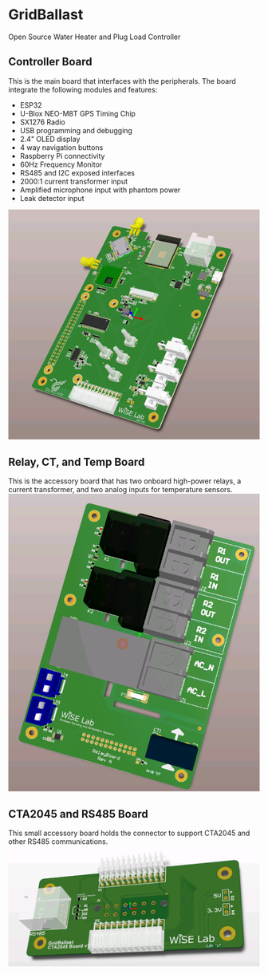 # GridBallast
Open Source Water Heater and Plug Load Controller

## Controller Board
This is the main board that interfaces with the peripherals.
The board integrate the following modules and features:
* ESP32
* U-Blox NEO-M8T GPS Timing Chip
* SX1276 Radio
* USB programming and debugging
* 2.4" OLED display
* 4 way navigation buttons
* Raspberry Pi connectivity
* 60Hz Frequency Monitor
* RS485 and I2C exposed interfaces
* 2000:1 current transformer input
* Amplified microphone input with phantom power
* Leak detector input

![Controller Board V1 3D](Hardware/Controller/Info/ControllerV1-3D.png)

## Relay, CT, and Temp Board
This is the accessory board that has two onboard high-power relays, a current transformer, and two analog inputs for temperature sensors.
![Relay Board V1 3D](Hardware/Relay%20Board/RelayBoardV1-3D.png)

## CTA2045 and RS485 Board
This small accessory board holds the connector to support CTA2045 and other RS485 communications.
![CTA2045 Board V1 3D](Hardware/CTA2045/Info/CTA2045BoardV1-3D.png)
